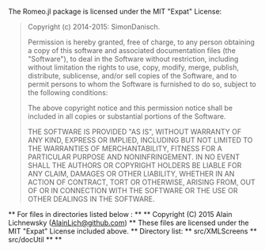 The Romeo.jl package is licensed under the MIT "Expat" License:

> Copyright (c) 2014-2015: SimonDanisch.
>
> Permission is hereby granted, free of charge, to any person obtaining
> a copy of this software and associated documentation files (the
> "Software"), to deal in the Software without restriction, including
> without limitation the rights to use, copy, modify, merge, publish,
> distribute, sublicense, and/or sell copies of the Software, and to
> permit persons to whom the Software is furnished to do so, subject to
> the following conditions:
>
> The above copyright notice and this permission notice shall be
> included in all copies or substantial portions of the Software.
>
> THE SOFTWARE IS PROVIDED "AS IS", WITHOUT WARRANTY OF ANY KIND,
> EXPRESS OR IMPLIED, INCLUDING BUT NOT LIMITED TO THE WARRANTIES OF
> MERCHANTABILITY, FITNESS FOR A PARTICULAR PURPOSE AND NONINFRINGEMENT.
> IN NO EVENT SHALL THE AUTHORS OR COPYRIGHT HOLDERS BE LIABLE FOR ANY
> CLAIM, DAMAGES OR OTHER LIABILITY, WHETHER IN AN ACTION OF CONTRACT,
> TORT OR OTHERWISE, ARISING FROM, OUT OF OR IN CONNECTION WITH THE
> SOFTWARE OR THE USE OR OTHER DEALINGS IN THE SOFTWARE.


** For files in directories listed below : 
**
**      Copyright (C) 2015 Alain Lichnewsky   (AlainLich@github.com)
**      These files are licensed under the  MIT "Expat" License included above.
**      Directory list:
**            src/XMLScreens
**            src/docUtil
**
**  